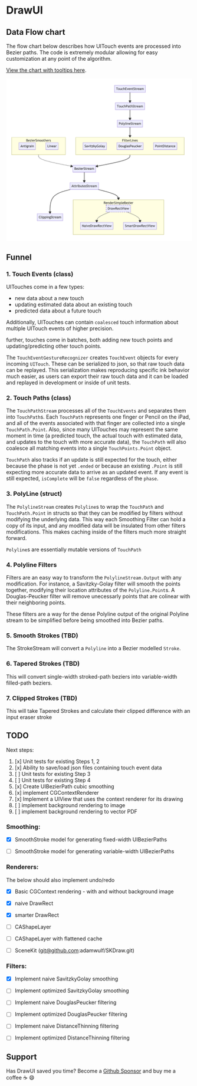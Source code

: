 
# DrawUI
 
 ## Data Flow chart
 
 The flow chart below describes how UITouch events are processed into Bezier paths. The code is extremely modular
allowing for easy customization at any point of the algorithm. 
 
 <a href='https://adamwulf.github.io/DrawUI/'>View the chart with tooltips here</a>.
 
 <a href='https://adamwulf.github.io/DrawUI/'><img src='docs/graph.png'/></a>


## Funnel

### 1. Touch Events (class)

UITouches come in a few types:
 - new data about a new touch
 - updating estimated data about an existing touch
 - predicted data about a future touch
 
 Additionally, UITouches can contain `coalesced` touch information about multiple UITouch events of higher precision.
 
 further, touches come in batches, both adding new touch points and updating/predicting other touch points.
 
 The `TouchEventGestureRecognizer` creates `TouchEvent` objects for every incoming `UITouch`. These can be serialized to json, so that
 raw touch data can be replayed. This serialization makes reproducing specific ink behavior much easier, as users can export their raw touch data
 and it can be loaded and replayed in development or inside of unit tests.
 
### 2. Touch Paths (class)

The `TouchPathStream` processes all of the `TouchEvents` and separates them into `TouchPath`s. Each `TouchPath` represents one
finger or Pencil on the iPad, and all of the events associated with that finger are collected into a single `TouchPath.Point`. Also, since many UITouches
may represent the same moment in time (a predicted touch, the actual touch with estimated data, and updates to the touch with more accurate data),
the `TouchPath` will also coalesce all matching events into a single `TouchPoints.Point` object.

`TouchPath` also tracks if an update is still expected for the touch, either because the phase is not yet `.ended` or because an existing `.Point` is still
expecting more accurate data to arrive as an updated event. If any event is still expected, `isComplete` will be `false` regardless of the `phase`.


### 3. PolyLine (struct)

The `PolylineStream` creates `Polyline`s to wrap the `TouchPath` and `TouchPath.Point` in structs so that they can be modified by filters without
modifying the underlying data. This way each Smoothing Filter can hold a copy of its input, and any modified data will be insulated from other filters modifications.
This makes caching inside of the filters much more straight forward.

`Polyline`s are essentially mutable versions of `TouchPath`


### 4. Polyline Filters

Filters are an easy way to transform the `PolylineStream.Output` with any modification. For instance, a Savitzky-Golay filter will smooth the points together,
modifying their location attributes of the `Polyline.Point`s. A Douglas-Peucker filter will remove unecessarly points that are colinear with their neighboring points.

These filters are a way for the dense Polyline output of the original Polyline stream to be simplified before being smoothed into Bezier paths.


### 5. Smooth Strokes (TBD)

The StrokeStream will convert a `Polyline` into a Bezier modelled `Stroke`.


### 6. Tapered Strokes (TBD)

This will convert single-width stroked-path beziers into variable-width filled-path beziers.


### 7. Clipped Strokes (TBD)

This will take Tapered Strokes and calculate their clipped difference with an input eraser stroke


## TODO

Next steps:

1. [x] Unit tests for existing Steps 1, 2
2. [x] Ability to save/load json files containing touch event data
3. [ ] Unit tests for existing Step 3
4. [ ] Unit tests for existing Step 4
5. [x] Create UIBezierPath cubic smoothing
6. [x] implement CGContextRenderer
7. [x] Implement a UIView that uses the context renderer for its drawing
8. [ ] implement background rendering to image
9. [ ] implement background rendering to vector PDF


### Smoothing:

- [x] SmoothStroke model for generating fixed-width UIBezierPaths
- [ ] SmoothStroke model for generating variable-width UIBezierPaths


### Renderers:

The below should also implement undo/redo

- [x] Basic CGContext rendering
       - with and without background image
- [x] naive DrawRect
- [x] smarter DrawRect
- [ ] CAShapeLayer
- [ ] CAShapeLayer with flattened cache 
- [ ] SceneKit (git@github.com:adamwulf/SKDraw.git)


### Filters:

- [x] Implement naive SavitzkyGolay smoothing
- [ ] Implement optimized SavitzkyGolay smoothing
- [ ] Implement naive DouglasPeucker filtering
- [ ] Implement optimized DouglasPeucker filtering
- [ ] Implement naive DistanceThinning filtering
- [ ] Implement optimized DistanceThinning filtering

 
 ## Support
 
Has DrawUI saved you time? Become a [Github Sponsor](https://github.com/sponsors/adamwulf) and buy me a coffee ☕️ 😄
